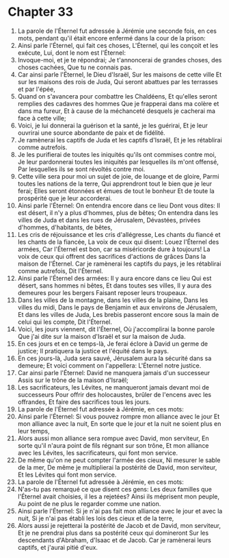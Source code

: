 # Chapter 33

1. La parole de l'Éternel fut adressée à Jérémie une seconde fois, en ces mots, pendant qu'il était encore enfermé dans la cour de la prison:
2. Ainsi parle l'Éternel, qui fait ces choses, L'Éternel, qui les conçoit et les exécute, Lui, dont le nom est l'Éternel:
3. Invoque-moi, et je te répondrai; Je t'annoncerai de grandes choses, des choses cachées, Que tu ne connais pas.
4. Car ainsi parle l'Éternel, le Dieu d'Israël, Sur les maisons de cette ville Et sur les maisons des rois de Juda, Qui seront abattues par les terrasses et par l'épée,
5. Quand on s'avancera pour combattre les Chaldéens, Et qu'elles seront remplies des cadavres des hommes Que je frapperai dans ma colère et dans ma fureur, Et à cause de la méchanceté desquels je cacherai ma face à cette ville;
6. Voici, je lui donnerai la guérison et la santé, je les guérirai, Et je leur ouvrirai une source abondante de paix et de fidélité.
7. Je ramènerai les captifs de Juda et les captifs d'Israël, Et je les rétablirai comme autrefois.
8. Je les purifierai de toutes les iniquités qu'ils ont commises contre moi, Je leur pardonnerai toutes les iniquités par lesquelles ils m'ont offensé, Par lesquelles ils se sont révoltés contre moi.
9. Cette ville sera pour moi un sujet de joie, de louange et de gloire, Parmi toutes les nations de la terre, Qui apprendront tout le bien que je leur ferai; Elles seront étonnées et émues de tout le bonheur Et de toute la prospérité que je leur accorderai.
10. Ainsi parle l'Éternel: On entendra encore dans ce lieu Dont vous dites: Il est désert, il n'y a plus d'hommes, plus de bêtes; On entendra dans les villes de Juda et dans les rues de Jérusalem, Dévastées, privées d'hommes, d'habitants, de bêtes,
11. Les cris de réjouissance et les cris d'allégresse, Les chants du fiancé et les chants de la fiancée, La voix de ceux qui disent: Louez l'Éternel des armées, Car l'Éternel est bon, car sa miséricorde dure à toujours! La voix de ceux qui offrent des sacrifices d'actions de grâces Dans la maison de l'Éternel. Car je ramènerai les captifs du pays, je les rétablirai comme autrefois, Dit l'Éternel.
12. Ainsi parle l'Éternel des armées: Il y aura encore dans ce lieu Qui est désert, sans hommes ni bêtes, Et dans toutes ses villes, Il y aura des demeures pour les bergers Faisant reposer leurs troupeaux.
13. Dans les villes de la montagne, dans les villes de la plaine, Dans les villes du midi, Dans le pays de Benjamin et aux environs de Jérusalem, Et dans les villes de Juda, Les brebis passeront encore sous la main de celui qui les compte, Dit l'Éternel.
14. Voici, les jours viennent, dit l'Éternel, Où j'accomplirai la bonne parole Que j'ai dite sur la maison d'Israël et sur la maison de Juda.
15. En ces jours et en ce temps-là, Je ferai éclore à David un germe de justice; Il pratiquera la justice et l'équité dans le pays.
16. En ces jours-là, Juda sera sauvé, Jérusalem aura la sécurité dans sa demeure; Et voici comment on l'appellera: L'Éternel notre justice.
17. Car ainsi parle l'Éternel: David ne manquera jamais d'un successeur Assis sur le trône de la maison d'Israël;
18. Les sacrificateurs, les Lévites, ne manqueront jamais devant moi de successeurs Pour offrir des holocaustes, brûler de l'encens avec les offrandes, Et faire des sacrifices tous les jours.
19. La parole de l'Éternel fut adressée à Jérémie, en ces mots:
20. Ainsi parle l'Éternel: Si vous pouvez rompre mon alliance avec le jour Et mon alliance avec la nuit, En sorte que le jour et la nuit ne soient plus en leur temps,
21. Alors aussi mon alliance sera rompue avec David, mon serviteur, En sorte qu'il n'aura point de fils régnant sur son trône, Et mon alliance avec les Lévites, les sacrificateurs, qui font mon service.
22. De même qu'on ne peut compter l'armée des cieux, Ni mesurer le sable de la mer, De même je multiplierai la postérité de David, mon serviteur, Et les Lévites qui font mon service.
23. La parole de l'Éternel fut adressée à Jérémie, en ces mots:
24. N'as-tu pas remarqué ce que disent ces gens: Les deux familles que l'Éternel avait choisies, il les a rejetées? Ainsi ils méprisent mon peuple, Au point de ne plus le regarder comme une nation.
25. Ainsi parle l'Éternel: Si je n'ai pas fait mon alliance avec le jour et avec la nuit, Si je n'ai pas établi les lois des cieux et de la terre,
26. Alors aussi je rejetterai la postérité de Jacob et de David, mon serviteur, Et je ne prendrai plus dans sa postérité ceux qui domineront Sur les descendants d'Abraham, d'Isaac et de Jacob. Car je ramènerai leurs captifs, et j'aurai pitié d'eux.

